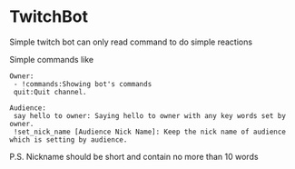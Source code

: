 # TwitchBot
Simple twitch bot can only read command to do simple reactions

Simple commands like

    Owner:
     - !commands:Showing bot's commands
     quit:Quit channel.
     
    Audience:
     say hello to owner: Saying hello to owner with any key words set by owner.
     !set_nick_name [Audience Nick Name]: Keep the nick name of audience which is setting by audience.
     
P.S. Nickname should be short and contain no more than 10 words
